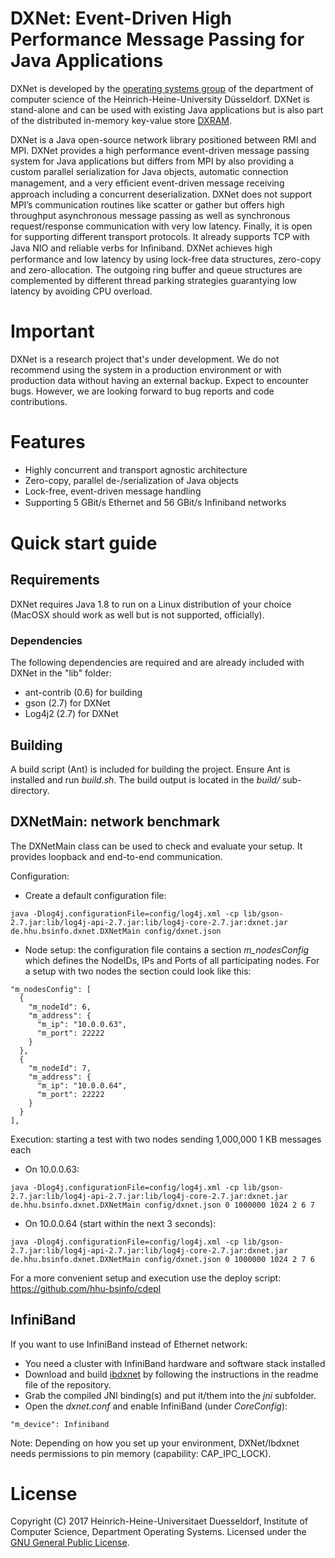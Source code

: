 # DXNet: Event-Driven High Performance Message Passing for Java Applications

DXNet is developed by the [operating systems group](http://www.cs.hhu.de/en/research-groups/operating-systems.html)
of the department of computer science of the Heinrich-Heine-University 
Düsseldorf. DXNet is stand-alone and can be used with existing Java applications
but is also part of the distributed in-memory key-value store [DXRAM](https://github.com/hhu-bsinfo/dxram).

DXNet is a Java open-source network library positioned between RMI and MPI.
DXNet provides a high performance event-driven message passing system for
Java applications but differs from MPI by also providing a custom parallel
serialization for Java objects, automatic connection management, and a very
efﬁcient event-driven message receiving approach including a concurrent
deserialization. DXNet does not support MPI’s communication routines like
scatter or gather but offers high throughput asynchronous message passing
as well as synchronous request/response communication with very low latency.
Finally, it is open for supporting different transport protocols. It already
supports TCP with Java NIO and reliable verbs for Inﬁniband.
DXNet achieves high performance and low latency by using lock-free data
structures, zero-copy and zero-allocation. The outgoing ring buffer and queue
structures are complemented by different thread parking strategies guarantying
low latency by avoiding CPU overload.

# Important

DXNet is a research project that's under development. We do not 
recommend using the system in a production environment or with 
production data without having an external backup. Expect to encounter 
bugs. However, we are looking forward to bug reports and code 
contributions.

# Features

* Highly concurrent and transport agnostic architecture
* Zero-copy, parallel de-/serialization of Java objects
* Lock-free, event-driven message handling
* Supporting 5 GBit/s Ethernet and 56 GBit/s Inﬁniband networks

# Quick start guide
## Requirements
DXNet requires Java 1.8 to run on a Linux distribution of your choice
(MacOSX should work as well but is not supported, officially).

### Dependencies
The following dependencies are required and are already included with
DXNet in the "lib" folder:
* ant-contrib (0.6) for building
* gson (2.7) for DXNet
* Log4j2 (2.7) for DXNet

## Building
A build script (Ant) is included for building the project. Ensure Ant
is installed and run *build.sh*. The build output is located in
the *build/* sub-directory.

## DXNetMain: network benchmark
The DXNetMain class can be used to check and evaluate your setup. It provides loopback and end-to-end communication.

Configuration:
* Create a default configuration file: 
```
java -Dlog4j.configurationFile=config/log4j.xml -cp lib/gson-2.7.jar:lib/log4j-api-2.7.jar:lib/log4j-core-2.7.jar:dxnet.jar de.hhu.bsinfo.dxnet.DXNetMain config/dxnet.json
```
* Node setup: the configuration file contains a section *m_nodesConfig* which defines the NodeIDs, IPs and Ports of all participating nodes. For a setup with two nodes the section could look like this:
```
"m_nodesConfig": [
  {
    "m_nodeId": 6,
    "m_address": {
      "m_ip": "10.0.0.63",
      "m_port": 22222
    }
  },
  {
    "m_nodeId": 7,
    "m_address": {
      "m_ip": "10.0.0.64",
      "m_port": 22222
    }
  }
],
```
Execution: starting a test with two nodes sending 1,000,000 1 KB messages each
* On 10.0.0.63:
```
java -Dlog4j.configurationFile=config/log4j.xml -cp lib/gson-2.7.jar:lib/log4j-api-2.7.jar:lib/log4j-core-2.7.jar:dxnet.jar de.hhu.bsinfo.dxnet.DXNetMain config/dxnet.json 0 1000000 1024 2 6 7
```
* On 10.0.0.64 (start within the next 3 seconds):
```
java -Dlog4j.configurationFile=config/log4j.xml -cp lib/gson-2.7.jar:lib/log4j-api-2.7.jar:lib/log4j-core-2.7.jar:dxnet.jar de.hhu.bsinfo.dxnet.DXNetMain config/dxnet.json 0 1000000 1024 2 7 6
```

For a more convenient setup and execution use the deploy script: https://github.com/hhu-bsinfo/cdepl

## InfiniBand
If you want to use InfiniBand instead of Ethernet network:
* You need a cluster with InfiniBand hardware and software stack
installed
* Download and build [ibdxnet](https://github.com/hhu-bsinfo/ibdxnet) by following the instructions in the readme file of the repository.
* Grab the compiled JNI binding(s) and put it/them into the *jni* subfolder.
* Open the *dxnet.conf* and enable InfiniBand
(under *CoreConfig*):
```
"m_device": Infiniband
```

Note: Depending on how you set up your environment, DXNet/Ibdxnet needs
permissions to pin memory (capability: CAP_IPC_LOCK).

# License

Copyright (C) 2017 Heinrich-Heine-Universitaet Duesseldorf, 
Institute of Computer Science, Department Operating Systems. 
Licensed under the [GNU General Public License](LICENSE).

